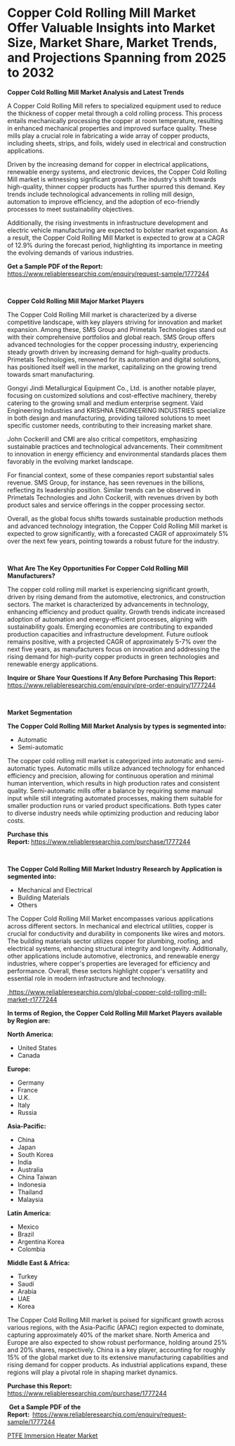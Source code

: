 <p><h1>Copper Cold Rolling Mill Market Offer Valuable Insights into Market Size, Market Share, Market Trends, and Projections Spanning from 2025 to 2032</h1></p><p><strong>Copper Cold Rolling Mill Market Analysis and Latest Trends</strong></p>
<p><p>A Copper Cold Rolling Mill refers to specialized equipment used to reduce the thickness of copper metal through a cold rolling process. This process entails mechanically processing the copper at room temperature, resulting in enhanced mechanical properties and improved surface quality. These mills play a crucial role in fabricating a wide array of copper products, including sheets, strips, and foils, widely used in electrical and construction applications.</p><p>Driven by the increasing demand for copper in electrical applications, renewable energy systems, and electronic devices, the Copper Cold Rolling Mill market is witnessing significant growth. The industry's shift towards high-quality, thinner copper products has further spurred this demand. Key trends include technological advancements in rolling mill design, automation to improve efficiency, and the adoption of eco-friendly processes to meet sustainability objectives. </p><p>Additionally, the rising investments in infrastructure development and electric vehicle manufacturing are expected to bolster market expansion. As a result, the Copper Cold Rolling Mill Market is expected to grow at a CAGR of 12.9% during the forecast period, highlighting its importance in meeting the evolving demands of various industries.</p></p>
<p><strong>Get a Sample PDF of the Report:&nbsp;</strong> <a href="https://www.reliableresearchiq.com/enquiry/request-sample/1777244?utm_campaign=2309&utm_medium=2&utm_source=Github&utm_content=ia&utm_term=18022025&utm_id=copper-cold-rolling-mill">https://www.reliableresearchiq.com/enquiry/request-sample/1777244</a></p>
<p>&nbsp;</p>
<p><strong>Copper Cold Rolling Mill Major Market Players</strong></p>
<p><p>The Copper Cold Rolling Mill market is characterized by a diverse competitive landscape, with key players striving for innovation and market expansion. Among these, SMS Group and Primetals Technologies stand out with their comprehensive portfolios and global reach. SMS Group offers advanced technologies for the copper processing industry, experiencing steady growth driven by increasing demand for high-quality products. Primetals Technologies, renowned for its automation and digital solutions, has positioned itself well in the market, capitalizing on the growing trend towards smart manufacturing.</p><p>Gongyi Jindi Metallurgical Equipment Co., Ltd. is another notable player, focusing on customized solutions and cost-effective machinery, thereby catering to the growing small and medium enterprise segment. Vaid Engineering Industries and KRISHNA ENGINEERING INDUSTRIES specialize in both design and manufacturing, providing tailored solutions to meet specific customer needs, contributing to their increasing market share.</p><p>John Cockerill and CMI are also critical competitors, emphasizing sustainable practices and technological advancements. Their commitment to innovation in energy efficiency and environmental standards places them favorably in the evolving market landscape.</p><p>For financial context, some of these companies report substantial sales revenue. SMS Group, for instance, has seen revenues in the billions, reflecting its leadership position. Similar trends can be observed in Primetals Technologies and John Cockerill, with revenues driven by both product sales and service offerings in the copper processing sector.</p><p>Overall, as the global focus shifts towards sustainable production methods and advanced technology integration, the Copper Cold Rolling Mill market is expected to grow significantly, with a forecasted CAGR of approximately 5% over the next few years, pointing towards a robust future for the industry.</p></p>
<p>&nbsp;</p>
<p><strong>What Are The Key Opportunities For Copper Cold Rolling Mill Manufacturers?</strong></p>
<p><p>The copper cold rolling mill market is experiencing significant growth, driven by rising demand from the automotive, electronics, and construction sectors. The market is characterized by advancements in technology, enhancing efficiency and product quality. Growth trends indicate increased adoption of automation and energy-efficient processes, aligning with sustainability goals. Emerging economies are contributing to expanded production capacities and infrastructure development. Future outlook remains positive, with a projected CAGR of approximately 5-7% over the next five years, as manufacturers focus on innovation and addressing the rising demand for high-purity copper products in green technologies and renewable energy applications.</p></p>
<p><strong>Inquire or Share Your Questions If Any Before Purchasing This Report:</strong> <a href="https://www.reliableresearchiq.com/enquiry/pre-order-enquiry/1777244?utm_campaign=2309&utm_medium=2&utm_source=Github&utm_content=ia&utm_term=18022025&utm_id=copper-cold-rolling-mill">https://www.reliableresearchiq.com/enquiry/pre-order-enquiry/1777244</a></p>
<p>&nbsp;</p>
<p><strong>Market Segmentation</strong></p>
<p><strong>The Copper Cold Rolling Mill Market Analysis by types is segmented into:</strong></p>
<p><ul><li>Automatic</li><li>Semi-automatic</li></ul></p>
<p><p>The copper cold rolling mill market is categorized into automatic and semi-automatic types. Automatic mills utilize advanced technology for enhanced efficiency and precision, allowing for continuous operation and minimal human intervention, which results in high production rates and consistent quality. Semi-automatic mills offer a balance by requiring some manual input while still integrating automated processes, making them suitable for smaller production runs or varied product specifications. Both types cater to diverse industry needs while optimizing production and reducing labor costs.</p></p>
<p><strong>Purchase this Report:&nbsp;</strong><a href="https://www.reliableresearchiq.com/purchase/1777244?utm_campaign=2309&utm_medium=2&utm_source=Github&utm_content=ia&utm_term=18022025&utm_id=copper-cold-rolling-mill">https://www.reliableresearchiq.com/purchase/1777244</a></p>
<p>&nbsp;</p>
<p><strong>The Copper Cold Rolling Mill Market Industry Research by Application is segmented into:</strong></p>
<p><ul><li>Mechanical and Electrical</li><li>Building Materials</li><li>Others</li></ul></p>
<p><p>The Copper Cold Rolling Mill Market encompasses various applications across different sectors. In mechanical and electrical utilities, copper is crucial for conductivity and durability in components like wires and motors. The building materials sector utilizes copper for plumbing, roofing, and electrical systems, enhancing structural integrity and longevity. Additionally, other applications include automotive, electronics, and renewable energy industries, where copper's properties are leveraged for efficiency and performance. Overall, these sectors highlight copper's versatility and essential role in modern infrastructure and technology.</p></p>
<p><a href="https://www.reliableresearchiq.com/global-copper-cold-rolling-mill-market-r1777244?utm_campaign=2309&utm_medium=2&utm_source=Github&utm_content=ia&utm_term=18022025&utm_id=copper-cold-rolling-mill">&nbsp;https://www.reliableresearchiq.com/global-copper-cold-rolling-mill-market-r1777244</a></p>
<p><strong>In terms of Region, the Copper Cold Rolling Mill Market Players available by Region are:</strong></p>
<p>
    <p> <strong> North America: </strong>
        <ul>
            <li>United States</li>
            <li>Canada</li>
        </ul>
        </p> 
    <p> <strong> Europe: </strong>
        <ul>
            <li>Germany</li>
            <li>France</li>
            <li>U.K.</li>
            <li>Italy</li>
            <li>Russia</li>
        </ul>
        </p> 
    <p> <strong> Asia-Pacific: </strong>
        <ul>
            <li>China</li>
            <li>Japan</li>
            <li>South Korea</li>
            <li>India</li>
            <li>Australia</li>
            <li>China Taiwan</li>
            <li>Indonesia</li>
            <li>Thailand</li>
            <li>Malaysia</li>
        </ul>
        </p> 
    <p> <strong> Latin America: </strong>
        <ul>
            <li>Mexico</li>
            <li>Brazil</li>
            <li>Argentina Korea</li>
            <li>Colombia</li>
        </ul>
        </p> 
    <p> <strong> Middle East & Africa: </strong>
        <ul>
            <li>Turkey</li>
            <li>Saudi</li>
            <li>Arabia</li>
            <li>UAE</li>
            <li>Korea</li>
        </ul>
    </p>
    </p>
<p><p>The Copper Cold Rolling Mill market is poised for significant growth across various regions, with the Asia-Pacific (APAC) region expected to dominate, capturing approximately 40% of the market share. North America and Europe are also expected to show robust performance, holding around 25% and 20% shares, respectively. China is a key player, accounting for roughly 15% of the global market due to its extensive manufacturing capabilities and rising demand for copper products. As industrial applications expand, these regions will play a pivotal role in shaping market dynamics.</p></p>
<p><strong>Purchase this Report: </strong><a href="https://www.reliableresearchiq.com/purchase/1777244?utm_campaign=2309&utm_medium=2&utm_source=Github&utm_content=ia&utm_term=18022025&utm_id=copper-cold-rolling-mill">https://www.reliableresearchiq.com/purchase/1777244</a></p>
<p>&nbsp;<strong>Get a Sample PDF of the Report:&nbsp;&nbsp;</strong><a href="https://www.reliableresearchiq.com/enquiry/request-sample/1777244?utm_campaign=2309&utm_medium=2&utm_source=Github&utm_content=ia&utm_term=18022025&utm_id=copper-cold-rolling-mill">https://www.reliableresearchiq.com/enquiry/request-sample/1777244</a></p>
<p><strong></strong></p>
<p><p><a href="https://github.com/triattwood9919/Market-Research-Report-List-1/blob/main/ptfe-immersion-heater-market.md?utm_campaign=2309&utm_medium=2&utm_source=Github&utm_content=ia&utm_term=18022025&utm_id=copper-cold-rolling-mill">PTFE Immersion Heater Market</a></p></p>